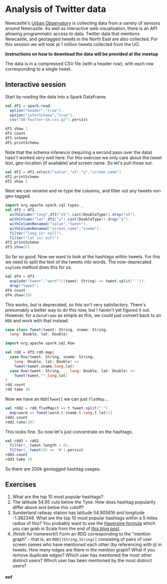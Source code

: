 # Analysis of Twitter data

Newcastle's [Urban Observatory](https://research.ncl.ac.uk/urbanobservatory/) is collecting data from a variety of sensors around Newcastle. As well as interactive web visualisation, there is an API allowing programmatic access to data. Twitter data that mentions Newcastle, and geotagged tweets in the North East are also collected. For this session we will look at 1 million tweets collected from the UO.

**Instructions on how to download the data will be provided at the meetup**

The data is in a compressed CSV file (with a header row), with each row corresponding to a single tweet.

## Interactive session

Start by reading the data into a Spark DataFrame.

```scala
val df1 = spark.read.
  option("header","true").
  option("inferSchema","true").
  csv("UO-Twitter-1m.csv.gz").persist

df1 show 2
df1.count
df1.schema
df1.printSchema
```
Note that the schema inference (requiring a second pass over the data) hasn't worked very well here. For this exercise we only care about the tweet text, geo-location (if available) and screen name. So let's pull those out.
```scala
val df2 = df1.select("value","x5","y","screen_name")
df2.printSchema
df2 show 5 
```
Next we can rename and re-type the columns, and filter out any tweets non geo-tagged.
```scala
import org.apache.spark.sql.types._
val df3 = df2.
  withColumn("long",df2("x5").cast(DoubleType)).drop("x5").
  withColumn("lat",df2("y").cast(DoubleType)).drop("y").
  withColumnRenamed("value","tweet").
  withColumnRenamed("screen_name","sname").
  filter("long is! null").
  filter("lat is! null")
df3.printSchema
df3.show(5)
```
So far so good. Now we want to look at the hashtags within tweets. For this we need to split the text of the tweets into words. The now-deprecated `explode` method does this for us.
```scala
val df4 = df3.
  explode("tweet","word")((tweet: String) => tweet.split(" ")).
  drop("tweet")
df4.count
df4.show(10)
```
This works, but is deprecated, so this isn't very satisfactory. There's presumably a better way to do this now, but I haven't yet figured it out. However, for a `DataFrame` as simple as this, we could just convert back to an `RDD` and work with that instead.
```scala
case class Tweet(tweet: String, sname: String,
  long: Double, lat: Double)

import org.apache.spark.sql.Row

val rdd = df3.rdd.map{
  case Row(tweet: String, sname: String,
    long: Double, lat: Double) =>
    Tweet(tweet,sname,long,lat)
  case Row(tweet: String, _, long: Double, lat: Double) =>
    Tweet(tweet,"",long,lat)
}
rdd.count
rdd take 10
```
Now we have an `RDD[Tweet]` we can just `flatMap`...
```scala
val rdd2 = rdd.flatMap{t => t.tweet.split(" ").
  map(word => Tweet(word,t.sname,t.long,t.lat))}
rdd2.count
rdd2.take(10)
```
This looks fine. So now let's just concentrate on the hashtags.
```scala
val rdd3 = rdd2.
  filter(_.tweet.length > 0).
  filter(_.tweet(0) == '#').persist
rdd3.count
rdd3 take 10
```
So there are 200k geotagged hashtag usages.

## Exercises

1. What are the top 10 most popular hashtags?
2. The latitude 54.95 cuts below the Tyne. How does hashtag popularity differ above and below this cutoff?
3. Sunderland railway station has latitude 54.905616 and longitude -1.382348. What are the top 10 most popular hashtags within a 5 miles radius of this? You probably want to use the [Haversine formula](https://en.wikipedia.org/wiki/Haversine_formula) which you can grab in Scala from the end of [this blog post](https://davidkeen.com/blog/2013/10/calculating-distance-with-scalas-foldleft/).
4. (finish for homework!) Form an RDD corresponding to the "mention graph" - that is, an `RDD[(String,String)]` consisting of pairs of user screen names who have mentioned each other (by referencing with `@`) in tweets. How many edges are there in the mention graph? What if you remove duplicate edges? Which user has mentioned the most other distinct users? Which user has been mentioned by the most distinct users?




#### eof



